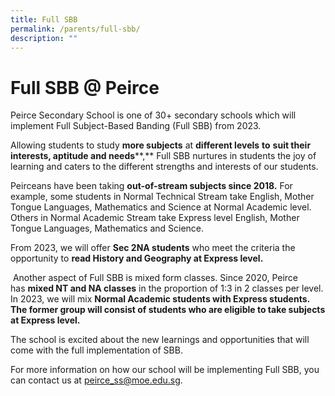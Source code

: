```yaml
---
title: Full SBB
permalink: /parents/full-sbb/
description: ""
---
```

# **Full SBB @ Peirce**

Peirce Secondary School is one of 30+ secondary schools which will implement Full Subject-Based Banding (Full SBB) from 2023.

Allowing students to study **more subjects** at **different levels** **to** **suit their interests, aptitude and needs****,** Full SBB nurtures in students the joy of learning and caters to the different strengths and interests of our students.

Peirceans have been taking **out-of-stream subjects since 2018.** For example, some students in Normal Technical Stream take English, Mother Tongue Languages, Mathematics and Science at Normal Academic level. Others in Normal Academic Stream take Express level English, Mother Tongue Languages, Mathematics and Science.

From 2023, we will offer **Sec 2NA students** who meet the criteria the opportunity to **read History and Geography at Express level.**

 Another aspect of Full SBB is mixed form classes. Since 2020, Peirce has **mixed NT and NA classes** in the proportion of 1:3 in 2 classes per level. In 2023, we will mix **Normal Academic students with Express students. The former group will consist of students who are eligible to take subjects at Express level.**

The school is excited about the new learnings and opportunities that will come with the full implementation of SBB.

For more information on how our school will be implementing Full SBB, you can contact us at [peirce\_ss@moe.edu.sg](mailto:peirce_ss@moe.edu.sg).
